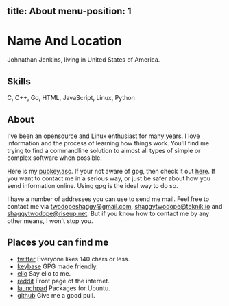 
title: About
menu-position: 1
---

# Name And Location

Johnathan Jenkins, living in United States of America.

## Skills

C, C++, Go, HTML, JavaScript, Linux, Python

## About

I've been an opensource and Linux enthusiast for many years.
I love information and the process of learning how things work.
You'll find me trying to find a commandline solution to almost all
types of simple or complex software when possible.

Here is my [pubkey.asc][pubkeylink]. If your not aware of gpg, then check it out [here][gnupglink].
If you want to contact me in a serious way, or just be safer about how
you send information online. Using gpg is the ideal way to do so.

I have a number of addresses you can use to send me mail. Feel free to contact me via
twodopeshaggy@gmail.com, shaggytwodope@teknik.io and shaggytwodope@riseup.net.
But if you know how to contact me by any other means, I won't stop you.

## Places you can find me

* [twitter][twitterlink] Everyone likes 140 chars or less.
* [keybase][keybaselink] GPG made friendly.
* [ello][ellolink] Say ello to me.
* [reddit][redditlink] Front page of the internet.
* [launchpad][launchpadlink] Packages for Ubuntu.
* [github][githublink] Give me a good pull.

[pubkeylink]: http://shaggytwodope.github.io/pubkey.asc
[gnupglink]: https://www.gnupg.org/
[twitterlink]: https://twitter.com/twodopeshaggy
[keybaselink]: https://keybase.io/shaggy
[ellolink]: https://ello.co/shaggytwodope
[redditlink]: https://www.reddit.com/user/twodopeshaggy
[launchpadlink]: https://launchpad.net/~twodopeshaggy
[githublink]: https://github.com/shaggytwodope


